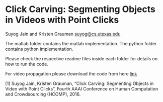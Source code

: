 # Click Carving: Segmenting Objects in Videos with Point Clicks 

Suyog Jain and Kristen Grauman
suyog@cs.utexas.edu

The matlab folder contains the matlab implementation.
The python folder contains python implementation.

Please check the respective readme files inside each folder for details on how to run the code.

For video propagation please download the code from here [link](http://www.cs.utexas.edu/~suyog/code_supervoxels.tar)

[1] Suyog Jain, Kristen Grauman, “Click Carving: Segmenting Objects in Video with Point Clicks”, Fourth AAAI Conference on Human Computation and Crowdsourcing (HCOMP), 2016. 


